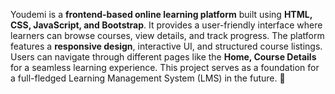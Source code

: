 Youdemi is a **frontend-based online learning platform** built using **HTML, CSS, JavaScript, and Bootstrap**. It provides a user-friendly interface where learners can browse courses, view details, and track progress. The platform features a **responsive design**, interactive UI, and structured course listings. Users can navigate through different pages like the **Home, Course Details** for a seamless learning experience. This project serves as a foundation for a full-fledged Learning Management System (LMS) in the future. 🚀
